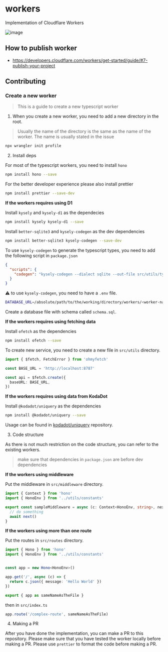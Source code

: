 # workers

Implementation of Cloudflare Workers

![image](https://user-images.githubusercontent.com/5887929/217077341-d269730b-7896-4b27-8048-8c93516a70ec.png)


## How to publish worker

- https://developers.cloudflare.com/workers/get-started/guide/#7-publish-your-project


## Contributing

### Create a new worker

> This is a guide to create a new typescript worker

1. When you create a new worker, you need to add a new directory in the root.

> Usually the name of the directory is the same as the name of the worker. The name is usually stated in the issue


```bash
npx wrangler init profile
```

2. Install deps

For most of the typescript workers, you need to install `hono`

```bash
npm install hono --save
```

For the better developer experience please also install prettier 
  
```bash
npm install prettier --save-dev
```

**If the workers requires using D1**

Install `kysely` and `kysely-d1` as the dependecies

```bash
npm install kysely kysely-d1 --save
```

Install `better-sqlite3` and `kysely-codegen` as the dev dependencies

```bash
npm install better-sqlite3 kysely-codegen --save-dev
```

To use `kysely-codegen` to generate the typescript types, you need to add the following script in `package.json`

```json
{
  "scripts": {
    "codegen": "kysely-codegen --dialect sqlite --out-file src/utils/types.ts",
  }
}
```

⚠️ to use `kysely-codegen`, you need to have a `.env` file.

```bash
DATABASE_URL=/absolute/path/to/the/working/directory/workers/<worker-name>/.wrangler/state/v3/d1/miniflare-D1DatabaseObject/<uuid>.sqlite
```

Create a database file with schema called `schema.sql`.


**If the workers requires using fetching data**

Install `ofetch` as the dependencies

```bash
npm install ofetch --save
```

To create new service, you need to create a new file in `src/utils` directory.

```ts
import { $fetch, FetchError } from 'ohmyfetch'

const BASE_URL = 'http://localhost:8787'

const api = $fetch.create({
  baseURL: BASE_URL,
})
```

**If the workers requires using data from KodaDot**

Install `@kodadot/uniquery` as the dependencies

```bash
npm install @kodadot/uniquery --save
```

Usage can be found in [kodadot/uniquery](https://github.com/kodadot/uniquery) repository.

3. Code structure

As there is not much restriction on the code structure, you can refer to the existing workers.

> make sure that dependencies in `package.json` are before dev dependencies

**If the workers using middleware**

Put the middleware in `src/middleware` directory.

```ts
import { Context } from 'hono'
import { HonoEnv } from '../utils/constants'

export const sampleMiddleware = async (c: Context<HonoEnv, string>, next: Function) => {
  // do something
  await next()
}
```

**If the workers using more than one route**

Put the routes in `src/routes` directory.

```ts
import { Hono } from 'hono'
import { HonoEnv } from '../utils/constants'


const app = new Hono<HonoEnv>()

app.get('/', async (c) => {
  return c.json({ message: 'Hello World' })
})

export { app as sameNameAsTheFile }
```

then in `src/index.ts`

```ts
app.route('/complex-route', sameNameAsTheFile)
```

4. Making a PR

After you have done the implementation, you can make a PR to this repository.
Please make sure that you have tested the worker locally before making a PR.
Please use `prettier` to format the code before making a PR.
